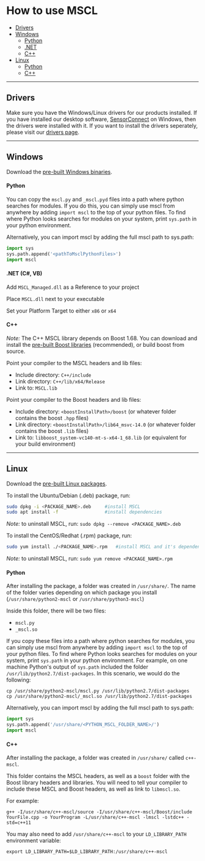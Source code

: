 # How to use MSCL

- [Drivers](https://github.com/LORD-MicroStrain/MSCL/blob/master/HowToUseMSCL.md#drivers)
- [Windows](https://github.com/LORD-MicroStrain/MSCL/blob/master/HowToUseMSCL.md#windows)
  - [Python](https://github.com/LORD-MicroStrain/MSCL/blob/master/HowToUseMSCL.md#python)
  - [.NET](https://github.com/LORD-MicroStrain/MSCL/blob/master/HowToUseMSCL.md#net-c-vb)
  - [C++](https://github.com/LORD-MicroStrain/MSCL/blob/master/HowToUseMSCL.md#c)
- [Linux](https://github.com/LORD-MicroStrain/MSCL/blob/master/HowToUseMSCL.md#linux)
  - [Python](https://github.com/LORD-MicroStrain/MSCL/blob/master/HowToUseMSCL.md#python-1)
  - [C++](https://github.com/LORD-MicroStrain/MSCL/blob/master/HowToUseMSCL.md#c-1)
  
---

## Drivers

Make sure you have the Windows/Linux drivers for our products installed. If you have installed our desktop software, [SensorConnect](http://www.microstrain.com/software/sensorconnect) on Windows, then the drivers were installed with it. If you want to install the drivers seperately, please visit our [drivers page](https://github.com/LORD-MicroStrain/Drivers).

---

## Windows

Download the [pre-built Windows binaries](https://github.com/LORD-MicroStrain/MSCL#mscl---the-microstrain-communication-library).

#### Python

You can copy the `mscl.py` and `_mscl.pyd` files into a path where python searches for modules. If you do this, you can simply use mscl from anywhere by adding `import mscl` to the top of your python files. To find where Python looks searches for modules on your system, print `sys.path` in your python environment.

Alternatively, you can import mscl by adding the full mscl path to sys.path:
```py
import sys
sys.path.append('<pathToMsclPythonFiles>')
import mscl
```

#### .NET (C#, VB)

Add `MSCL_Managed.dll` as a Reference to your project

Place `MSCL.dll` next to your executable

Set your Platform Target to either `x86` or `x64`

#### C++

*Note:* The C++ MSCL library depends on Boost 1.68. You can download and install the [pre-built Boost libraries](https://sourceforge.net/projects/boost/files/boost-binaries/) (recommended), or build boost from source.

Point your compiler to the MSCL headers and lib files:
* Include directory: `C++/include`
* Link directory: `C++/lib/x64/Release`
* Link to: `MSCL.lib`

Point your compiler to the Boost headers and lib files:
* Include directory: `<boostInstallPath>/boost` (or whatever folder contains the boost `.hpp` files) 
* Link directory: `<boostInstallPath>/lib64_msvc-14.0` (or whatever folder contains the boost `.lib` files)
* Link to: `libboost_system-vc140-mt-s-x64-1_68.lib` (or equivalent for your build environment)

---

## Linux

Download the [pre-built Linux packages](https://github.com/LORD-MicroStrain/MSCL#mscl---the-microstrain-communication-library).

To install the Ubuntu/Debian (.deb) package, run:
``` bash
sudo dpkg -i <PACKAGE_NAME>.deb     #install MSCL
sudo apt install -f                 #install dependencies
```

*Note:* to uninstall MSCL, run: `sudo dpkg --remove <PACKAGE_NAME>.deb`

To install the CentOS/Redhat (.rpm) package, run:
``` bash
sudo yum install ./<PACKAGE_NAME>.rpm   #install MSCL and it's dependencies
```

*Note:* to uninstall MSCL, run: `sudo yum remove <PACKAGE_NAME>.rpm`

#### Python
After installing the package, a folder was created in `/usr/share/`. The name of the folder varies depending on which package you install (`/usr/share/python2-mscl` or `/usr/share/python3-mscl`)

Inside this folder, there will be two files:
* `mscl.py`
* `_mscl.so`

If you copy these files into a path where python searches for modules, you can simply use mscl from anywhere by adding `import mscl` to the top of your python files. To find where Python looks searches for modules on your system, print `sys.path` in your python environment. For example, on one machine Python's output of `sys.path` included the folder `/usr/lib/python2.7/dist-packages`. In this scenario, we would do the following:

```
cp /usr/share/python2-mscl/mscl.py /usr/lib/python2.7/dist-packages
cp /usr/share/python2-mscl/_mscl.so /usr/lib/python2.7/dist-packages
```

Alternatively, you can import mscl by adding the full mscl path to sys.path:
```py
import sys
sys.path.append('/usr/share/<PYTHON_MSCL_FOLDER_NAME>/')
import mscl
```

#### C++

After installing the package, a folder was created in `/usr/share/` called `c++-mscl`.

This folder contains the MSCL headers, as well as a `boost` folder with the Boost library headers and libraries. You will need to tell your compiler to include these MSCL and Boost headers, as well as link to `libmscl.so`.

For example:
```
g++ -I/usr/share/c++-mscl/source -I/usr/share/c++-mscl/Boost/include YourFile.cpp -o YourProgram -L/usr/share/c++-mscl -lmscl -lstdc++ -std=c++11
```

You may also need to add `/usr/share/c++-mscl` to your `LD_LIBRARY_PATH` environment variable:
```
export LD_LIBRARY_PATH=$LD_LIBRARY_PATH:/usr/share/c++-mscl
```
